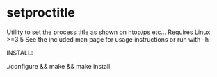 # setproctitle
Utility to set the process title as shown on htop/ps etc... Requires Linux >=3.5
See the included man page for usage instructions or run with -h

INSTALL:

./configure && make && make install
